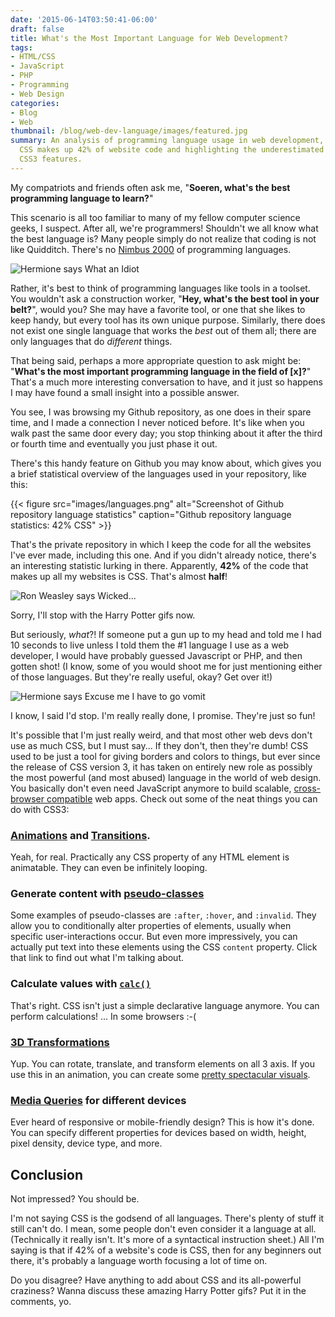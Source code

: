 ```yaml
---
date: '2015-06-14T03:50:41-06:00'
draft: false
title: What's the Most Important Language for Web Development?
tags:
- HTML/CSS
- JavaScript
- PHP
- Programming
- Web Design
categories:
- Blog
- Web
thumbnail: /blog/web-dev-language/images/featured.jpg
summary: An analysis of programming language usage in web development, revealing that
  CSS makes up 42% of website code and highlighting the underestimated power of modern
  CSS3 features.
---
```

My compatriots and friends often ask me, "**Soeren, what's the best programming language to learn?**"

This scenario is all too familiar to many of my fellow computer science geeks, I suspect. After all, we're programmers! Shouldn't we all know what the best language is? Many people simply do not realize that coding is not like Quidditch. There's no [Nimbus 2000](http://harrypotter.wikia.com/wiki/Nimbus_2000) of programming languages.

![Hermione says What an Idiot](http://media.giphy.com/media/13gE2P0Q9LGwBa/giphy.gif)

Rather, it's best to think of programming languages like tools in a toolset. You wouldn't ask a construction worker, "**Hey, what's the best tool in your belt?**", would you? She may have a favorite tool, or one that she likes to keep handy, but every tool has its own unique purpose. Similarly, there does not exist one single language that works the *best* out of them all; there are only languages that do *different* things.

That being said, perhaps a more appropriate question to ask might be: "**What's the most important programming language in the field of [x]?**" That's a much more interesting conversation to have, and it just so happens I may have found a small insight into a possible answer.

You see, I was browsing my Github repository, as one does in their spare time, and I made a connection I never noticed before. It's like when you walk past the same door every day; you stop thinking about it after the third or fourth time and eventually you just phase it out.

There's this handy feature on Github you may know about, which gives you a brief statistical overview of the languages used in your repository, like this:

{{< figure src="images/languages.png" alt="Screenshot of Github repository language statistics" caption="Github repository language statistics: 42% CSS" >}}

That's the private repository in which I keep the code for all the websites I've ever made, including this one. And if you didn't already notice, there's an interesting statistic lurking in there. Apparently, **42%** of the code that makes up all my websites is CSS. That's almost **half**!

![Ron Weasley says Wicked...](http://media.giphy.com/media/HFdZPf52z9x4s/giphy.gif)

Sorry, I'll stop with the Harry Potter gifs now.

But seriously, *what*?! If someone put a gun up to my head and told me I had 10 seconds to live unless I told them the #1 language I use as a web developer, I would have probably guessed Javascript or PHP, and then gotten shot! (I know, some of you would shoot me for just mentioning either of those languages. But they're really useful, okay? Get over it!)

![Hermione says Excuse me I have to go vomit](http://media.giphy.com/media/hOk0elg1CmHKw/giphy.gif)

I know, I said I'd stop. I'm really really done, I promise. They're just so fun!

It's possible that I'm just really weird, and that most other web devs don't use as much CSS, but I must say... If they don't, then they're dumb! CSS used to be just a tool for giving borders and colors to things, but ever since the release of CSS version 3, it has taken on entirely new role as possibly the most powerful (and most abused) language in the world of web design. You basically don't even need JavaScript anymore to build scalable, [cross-browser compatible](/post/7-easy-css-tricks-you-need-for-cross-browser-compatible-web-design/) web apps. Check out some of the neat things you can do with CSS3:

### [Animations](http://www.w3schools.com/css/css3_animations.asp) and [Transitions](http://www.w3schools.com/css/css3_transitions.asp).

   Yeah, for real. Practically any CSS property of any HTML element is animatable. They can even be infinitely looping.

### Generate content with [pseudo-classes](http://www.w3schools.com/css/css_pseudo_classes.asp)

   Some examples of pseudo-classes are `:after`, `:hover`, and `:invalid`. They allow you to conditionally alter properties of elements, usually when specific user-interactions occur. But even more impressively, you can actually put text into these elements using the CSS `content` property. Click that link to find out what I'm talking about.

### Calculate values with [`calc()`](https://developer.mozilla.org/en-US/docs/Web/CSS/calc)

   That's right. CSS isn't just a simple declarative language anymore. You can perform calculations! ... In some browsers :-(

### [3D Transformations](http://www.w3schools.com/css/css3_3dtransforms.asp)

   Yup. You can rotate, translate, and transform elements on all 3 axis. If you use this in an animation, you can create some [pretty spectacular visuals](https://desandro.github.io/3dtransforms/examples/cube-02-show-sides.html).

### [Media Queries](https://developer.mozilla.org/en-US/docs/Web/CSS/calc) for different devices

   Ever heard of responsive or mobile-friendly design? This is how it's done. You can specify different properties for devices based on width, height, pixel density, device type, and more.

## Conclusion

Not impressed? You should be.

I'm not saying CSS is the godsend of all languages. There's plenty of stuff it still can't do. I mean, some people don't even consider it a language at all. (Technically it really isn't. It's more of a syntactical instruction sheet.) All I'm saying is that if 42% of a website's code is CSS, then for any beginners out there, it's probably a language worth focusing a lot of time on.

Do you disagree? Have anything to add about CSS and its all-powerful craziness? Wanna discuss these amazing Harry Potter gifs? Put it in the comments, yo.
